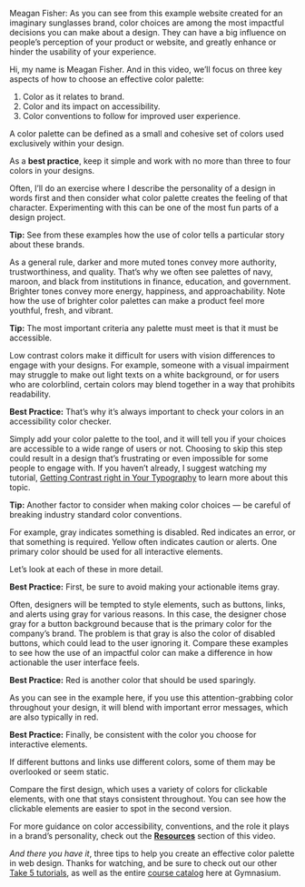 
Meagan Fisher: As you can see from this example website created for an imaginary sunglasses brand, color choices are among the most impactful decisions you can make about a design. They can have a big influence on people’s perception of your product or website, and greatly enhance or hinder the usability of your experience.

Hi, my name is Meagan Fisher. And in this video, we’ll focus on three key aspects of how to choose an effective color palette:

1. Color as it relates to brand.
2. Color and its impact on accessibility.
3. Color conventions to follow for improved user experience.

A color palette can be defined as a small and cohesive set of colors used exclusively within your design.

As a **best practice**, keep it simple and work with no more than three to four colors in your designs.

Often, I’ll do an exercise where I describe the personality of a design in words first and then consider what color palette creates the feeling of that character. Experimenting with this can be one of the most fun parts of a design project.

**Tip:** See from these examples how the use of color tells a particular story about these brands.

As a general rule, darker and more muted tones convey more authority, trustworthiness, and quality. That’s why we often see palettes of navy, maroon, and black from institutions in finance, education, and government. Brighter tones convey more energy, happiness, and approachability. Note how the use of brighter color palettes can make a product feel more youthful, fresh, and vibrant.

**Tip:** The most important criteria any palette must meet is that it must be accessible.

Low contrast colors make it difficult for users with vision differences to engage with your designs. For example, someone with a visual impairment may struggle to make out light texts on a white background, or for users who are colorblind, certain colors may blend together in a way that prohibits readability.

**Best Practice:** That’s why it’s always important to check your colors in an accessibility color checker.

Simply add your color palette to the tool, and it will tell you if your choices are accessible to a wide range of users or not. Choosing to skip this step could result in a design that’s frustrating or even impossible for some people to engage with. If you haven’t already, I suggest watching my tutorial, [Getting Contrast right in Your Typography][1] to learn more about this topic.

**Tip:** Another factor to consider when making color choices — be careful of breaking industry standard color conventions.

For example, gray indicates something is disabled. Red indicates an error, or that something is required. Yellow often indicates caution or alerts. One primary color should be used for all interactive elements.

Let’s look at each of these in more detail.

**Best Practice:** First, be sure to avoid making your actionable items gray.

Often, designers will be tempted to style elements, such as buttons, links, and alerts using gray for various reasons. In this case, the designer chose gray for a button background because that is the primary color for the company’s brand. The problem is that gray is also the color of disabled buttons, which could lead to the user ignoring it. Compare these examples to see how the use of an impactful color can make a difference in how actionable the user interface feels.

**Best Practice:** Red is another color that should be used sparingly.

As you can see in the example here, if you use this attention-grabbing color throughout your design, it will blend with important error messages, which are also typically in red.

**Best Practice:** Finally, be consistent with the color you choose for interactive elements.

If different buttons and links use different colors, some of them may be overlooked or seem static.

Compare the first design, which uses a variety of colors for clickable elements, with one that stays consistent throughout. You can see how the clickable elements are easier to spot in the second version.

For more guidance on color accessibility, conventions, and the role it plays in a brand’s personality, check out the [**Resources**](#tutorial-resources) section of this video.

*And there you have it*, three tips to help you create an effective color palette in web design. Thanks for watching, and be sure to check out our other [Take 5 tutorials][2], as well as the entire [course catalog][3] here at Gymnasium.

[1]: https://thegymnasium.com/courses/take5/getting-contrast-right-in-your-typography
[2]: https://thegymnasium.com/courses/take5
[3]: https://thegymnasium.com/courses
